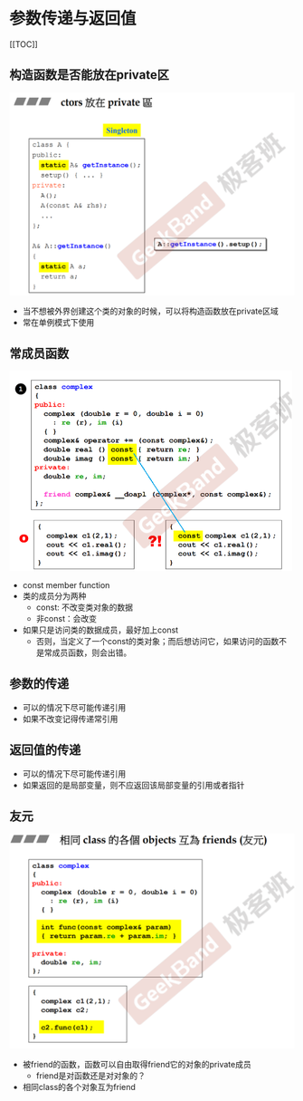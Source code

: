 # 参数传递与返回值

[[TOC]]

## 构造函数是否能放在private区

<img src="./pic/image-20221227221051104.png" alt="image-20221227221051104" style="zoom:50%;" />

- 当不想被外界创建这个类的对象的时候，可以将构造函数放在private区域
- 常在单例模式下使用

## 常成员函数

<img src="./pic/image-20221227221756756.png" alt="image-20221227221756756" style="zoom:50%;" />

- const member function
- 类的成员分为两种
  - const: 不改变类对象的数据
  - 非const：会改变
- 如果只是访问类的数据成员，最好加上const
  - 否则，当定义了一个const的类对象；而后想访问它，如果访问的函数不是常成员函数，则会出错。

## 参数的传递

- 可以的情况下尽可能传递引用
- 如果不改变记得传递常引用

## 返回值的传递

- 可以的情况下尽可能传递引用
- 如果返回的是局部变量，则不应返回该局部变量的引用或者指针

## 友元

<img src="./pic/image-20221227223158790.png" alt="image-20221227223158790" style="zoom:50%;" />

- 被friend的函数，函数可以自由取得friend它的对象的private成员
  - friend是对函数还是对对象的？
- 相同class的各个对象互为friend





